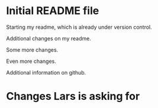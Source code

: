# Initial README file

Starting my readme, which is already under version control.

Additional changes on my readme.

Some more changes.

Even more changes.

Additional information on github.

# Changes Lars is asking for
